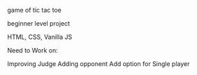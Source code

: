 game of tic tac toe

beginner level project

HTML, CSS, Vanilla JS

Need to Work on:

Improving Judge
Adding opponent
Add option for Single player
